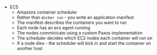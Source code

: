 * ECS
    * Amazons container scheduler
    * Rather than `docker run` - you write an application manifest
    * The manifest describes the containers you want to run
    * Each node has an ecs agent running
    * The nodes comminicate using a custom Paxos implementation
    * The scheduler decides which EC2 nodes each container will run on
    * If a node dies - the scheduler will kick in and start the container on another host